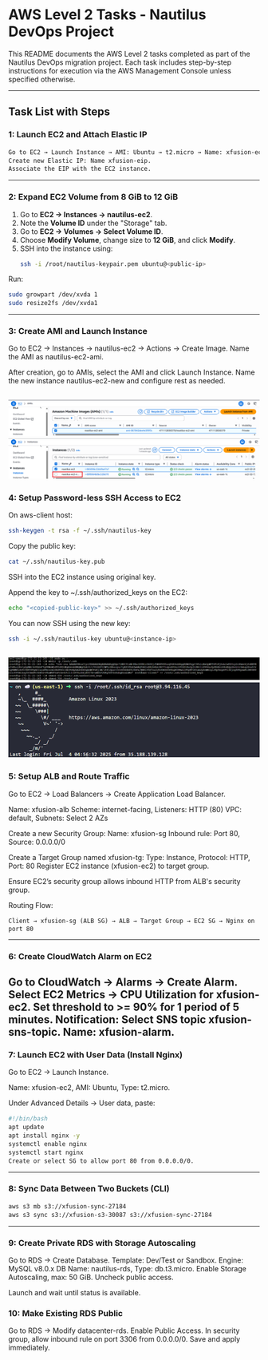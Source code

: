 # AWS Level 2 Tasks - Nautilus DevOps Project

This README documents the AWS Level 2 tasks completed as part of the Nautilus DevOps migration project. Each task includes step-by-step instructions for execution via the AWS Management Console unless specified otherwise.

---

## Task List with Steps

### 1: Launch EC2 and Attach Elastic IP
```sh
Go to EC2 → Launch Instance → AMI: Ubuntu → t2.micro → Name: xfusion-ec2.
Create new Elastic IP: Name xfusion-eip.
Associate the EIP with the EC2 instance.
```
---
### 2: Expand EC2 Volume from 8 GiB to 12 GiB
1. Go to **EC2 → Instances → nautilus-ec2**.
2. Note the **Volume ID** under the "Storage" tab.
3. Go to **EC2 → Volumes → Select Volume ID**.
4. Choose **Modify Volume**, change size to **12 GiB**, and click **Modify**.
5. SSH into the instance using:
   ```bash
   ssh -i /root/nautilus-keypair.pem ubuntu@<public-ip>
   ```
Run:
```bash
sudo growpart /dev/xvda 1
sudo resize2fs /dev/xvda1
```
---
### 3: Create AMI and Launch Instance
Go to EC2 → Instances → nautilus-ec2 → Actions → Create Image.
Name the AMI as nautilus-ec2-ami.

After creation, go to AMIs, select the AMI and click Launch Instance.
Name the new instance nautilus-ec2-new and configure rest as needed.

![Screenshots](screenshots/3.png)
![Screenshots](screenshots/3-1.png)
---
### 4: Setup Password-less SSH Access to EC2
On aws-client host:

```bash
ssh-keygen -t rsa -f ~/.ssh/nautilus-key
```
Copy the public key:

```bash
cat ~/.ssh/nautilus-key.pub
```
SSH into the EC2 instance using original key.

Append the key to ~/.ssh/authorized_keys on the EC2:

```bash
echo "<copied-public-key>" >> ~/.ssh/authorized_keys
```
You can now SSH using the new key:

```bash
ssh -i ~/.ssh/nautilus-key ubuntu@<instance-ip>
```
![Screenshots](screenshots/4.png)
![Screenshots](screenshots/4-1.png)
---
### 5: Setup ALB and Route Traffic
Go to EC2 → Load Balancers → Create Application Load Balancer.

Name: xfusion-alb
Scheme: internet-facing, Listeners: HTTP (80)
VPC: default, Subnets: Select 2 AZs

Create a new Security Group:
Name: xfusion-sg
Inbound rule: Port 80, Source: 0.0.0.0/0

Create a Target Group named xfusion-tg:
Type: Instance, Protocol: HTTP, Port: 80
Register EC2 instance (xfusion-ec2) to target group.

Ensure EC2’s security group allows inbound HTTP from ALB's security group.

Routing Flow:
```vbnet
Client → xfusion-sg (ALB SG) → ALB → Target Group → EC2 SG → Nginx on port 80
```

---
### 6: Create CloudWatch Alarm on EC2
Go to CloudWatch → Alarms → Create Alarm.
Select EC2 Metrics → CPU Utilization for xfusion-ec2.
Set threshold to >= 90% for 1 period of 5 minutes.
Notification: Select SNS topic xfusion-sns-topic.
Name: xfusion-alarm.
---
### 7: Launch EC2 with User Data (Install Nginx)
Go to EC2 → Launch Instance.

Name: xfusion-ec2, AMI: Ubuntu, Type: t2.micro.

Under Advanced Details → User data, paste:

```bash
#!/bin/bash
apt update
apt install nginx -y
systemctl enable nginx
systemctl start nginx
Create or select SG to allow port 80 from 0.0.0.0/0.
```
---
### 8: Sync Data Between Two Buckets (CLI)
```bash
aws s3 mb s3://xfusion-sync-27184
aws s3 sync s3://xfusion-s3-30087 s3://xfusion-sync-27184
```
---
### 9: Create Private RDS with Storage Autoscaling
Go to RDS → Create Database.
Template: Dev/Test or Sandbox.
Engine: MySQL v8.0.x
DB Name: nautilus-rds, Type: db.t3.micro.
Enable Storage Autoscaling, max: 50 GiB.
Uncheck public access.

Launch and wait until status is available.

### 10: Make Existing RDS Public
Go to RDS → Modify datacenter-rds.
Enable Public Access.
In security group, allow inbound rule on port 3306 from 0.0.0.0/0.
Save and apply immediately.
